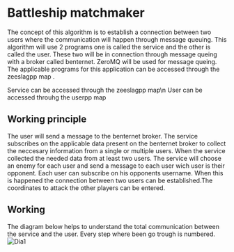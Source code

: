 # Battleship matchmaker
The concept of this algorithm is to establish a connection between two users where the communication will happen through message queuing. 
This algorithm will use 2 programs one is called the service and the other is called the user. These two will be in connection through message queing with a broker called benternet.
ZeroMQ will be used for message queing. The applicable programs for this application can be accessed through the zeeslagpp map .

Service can be accessed through the zeeslagpp map\n
User can be accessed throuhg the userpp map

## Working principle
The user will send a message to the benternet broker. The service subscribes on the applicable data present on the benternet broker to collect the neccesary information from a single or multiple users.
When the service collected the needed data from at least two users. The service will choose an enemy for each user and send a message to each user wich user is their opponent. Each user can subscribe on his opponents username. When this is happened the connection between two users can be established.The coordinates to attack the other players can be entered.

## Working
The diagram below helps to understand the total communication between the service and the user. Every step where been go trough is numbered. 
![Dia1](https://user-images.githubusercontent.com/73300420/120564856-1ec7e300-c40c-11eb-9036-b50558a8aa8f.JPG)


